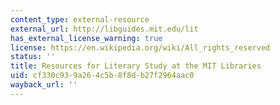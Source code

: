```yaml
---
content_type: external-resource
external_url: http://libguides.mit.edu/lit
has_external_license_warning: true
license: https://en.wikipedia.org/wiki/All_rights_reserved
status: ''
title: Resources for Literary Study at the MIT Libraries
uid: cf330c93-9a26-4c5b-8f8d-b27f2964aac0
wayback_url: ''
---
```

